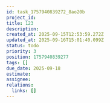 ```yaml
---
id: task_1757940839272_8ao20b
project_id: 
title: 123
description: 
created_at: 2025-09-15T12:53:59.272Z
updated_at: 2025-09-16T15:01:40.099Z
status: todo
priority: 3
position: 1757940839277
tags: []
due_date: 2025-09-18
estimate: 
assignee: 
relations:
  links: []
---
```













